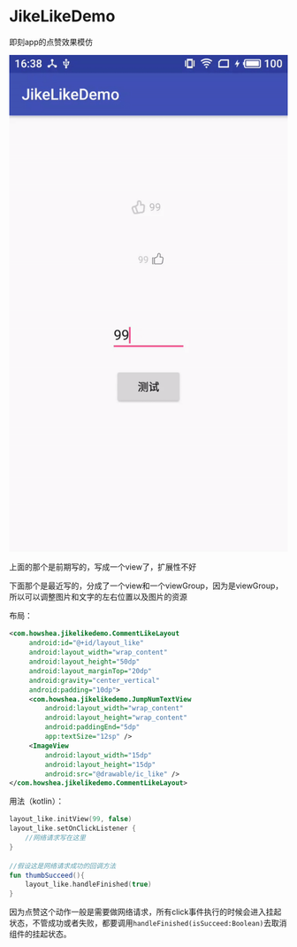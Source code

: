 # JikeLikeDemo
即刻app的点赞效果模仿

![](https://github.com/howshea/JikeLikeDemo/raw/master/gif/ezgif-1-966b8fd783.gif)

上面的那个是前期写的，写成一个view了，扩展性不好

下面那个是最近写的，分成了一个view和一个viewGroup，因为是viewGroup，所以可以调整图片和文字的左右位置以及图片的资源

布局：

```xml
<com.howshea.jikelikedemo.CommentLikeLayout
     android:id="@+id/layout_like"
     android:layout_width="wrap_content"
     android:layout_height="50dp"
     android:layout_marginTop="20dp"
     android:gravity="center_vertical"
     android:padding="10dp">
     <com.howshea.jikelikedemo.JumpNumTextView
         android:layout_width="wrap_content"
         android:layout_height="wrap_content"
         android:paddingEnd="5dp"
         app:textSize="12sp" />
     <ImageView
         android:layout_width="15dp"
         android:layout_height="15dp"
         android:src="@drawable/ic_like" />
</com.howshea.jikelikedemo.CommentLikeLayout>
```

用法（kotlin）：

```kotlin
layout_like.initView(99, false)
layout_like.setOnClickListener {
    //网络请求写在这里
}

//假设这是网络请求成功的回调方法
fun thumbSucceed(){
    layout_like.handleFinished(true)
}
```

因为点赞这个动作一般是需要做网络请求，所有click事件执行的时候会进入挂起状态，不管成功或者失败，都要调用`handleFinished(isSucceed:Boolean)`去取消组件的挂起状态。
